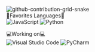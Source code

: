 ![github-contribution-grid-snake](https://user-images.githubusercontent.com/110171154/230880342-ef75be57-bd76-41f9-bb83-7f67de16207b.svg)                                                                                                                                                                             
🌟Favorites Languages🌟                                                                                                                                                 
![JavaScript](https://img.shields.io/badge/javascript-%23323330.svg?style=for-the-badge&logo=javascript&logoColor=%23F7DF1E) ![Python](https://img.shields.io/badge/python-3670A0?style=for-the-badge&logo=python&logoColor=ffdd54)                                                                                

💻Working on💻                                                                                                                                                           
![Visual Studio Code](https://img.shields.io/badge/Visual%20Studio%20Code-0078d7.svg?style=for-the-badge&logo=visual-studio-code&logoColor=white) ![PyCharm](https://img.shields.io/badge/pycharm-143?style=for-the-badge&logo=pycharm&logoColor=black&color=black&labelColor=green)
